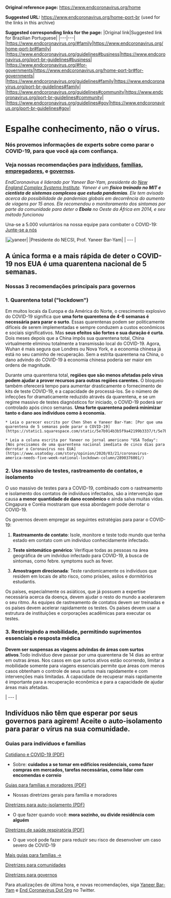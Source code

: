 **Original reference page:** https://www.endcoronavirus.org/home

**Suggested URL:** https://www.endcoronavirus.org/home-port-br (used for the links in this archive)

**Suggested corresponding links for the page:**
|Original link|Suggested link for Brazilian Portuguese|
|---|---|
|https://www.endcoronavirus.org/#family|https://www.endcoronavirus.org/home-port-br#family|
|https://www.endcoronavirus.org/guidelines#business|https://www.endcoronavirus.org/port-br-guidelines#business|
|https://www.endcoronavirus.org/#for-governments|https://www.endcoronavirus.org/home-port-br#for-governments|
|https://www.endcoronavirus.org/guidelines#family|https://www.endcoronavirus.org/port-br-guidelines#family|
|https://www.endcoronavirus.org/guidelines#community|https://www.endcoronavirus.org/port-br-guidelines#community|
|https://www.endcoronavirus.org/guidelines#gov|https://www.endcoronavirus.org/port-br-guidelines#gov|



# Espalhe conhecimento, não o vírus.

### Nós provemos informações de experts sobre como parar o COVID-19, para que você aja com confiança.

### Veja nossas recomendações para [indivíduos](https://www.endcoronavirus.org/home-port-br#family), [famílias](https://www.endcoronavirus.org/home-port-br#family), [empregadores](https://www.endcoronavirus.org/port-br-guidelines#business), e [governos](https://www.endcoronavirus.org/home-port-br#for-governments).

_EndCoronavirus é liderado por Yaneer Bar-Yam, presidente do [New England Complex Systems Institute](https://necsi.edu). Yaneer é um **físico treinado no MIT e cientista de sistemas complexos que estuda pandemias**. Ele tem avisado acerca da possibilidade de pandemias globais em decorrência do aumento de viagens por 15 anos. Ele recomendou o monitoramento dos sintomas por parte da comunidade para deter o **Ebola** no Oeste da África em 2014, e seu método funcionou_

Una-se a 5.000 voluntários na nossa equipe para combater o COVID-19: [Junte-se a nós](https://v2.endcoronavirus.org/sign-up/english)

|![yaneer](images/Yaneer.jpg)|
|Presidente do NECSI, Prof. Yaneer Bar-Yam|
| --- |

## A única forma e a mais rápida de deter o COVID-19 nos EUA é uma quarentena nacional de 5 semanas.

### Nossas 3 recomendações principais para governos
### 1. Quarentena total ("lockdown")

Em muitos locais da Europa e da América do Norte, o crescimento explosivo do COVID-19 significa que **uma forte quarentena de 4-6 semanas é necessária para parar o surto**. Essas quarentenas podem ser politicamente difíceis de serem implementadas e sempre conduzem a custos econômicos e sociais significativos. Mas **seus efeitos são fortes e sua duração é curta**. Dois meses depois que a China impôs sua quarentena total, China virtualmente eliminou totalmente a transmissão local do COVID-19. Agora, Wuhan é mais segura que Londres ou Nova York, e a economia chinesa já está no seu caminho de recuperação. Sem a estrita quarentena na China, o dano advindo do COVID-19 à economia chinesa poderia ser maior em ordens de magnitude.

Durante uma quarentena total, **regiões que são menos afetadas pelo vírus podem ajudar a prover recursos para outras regiões carentes.** O bloqueio também oferecerá tempo para aumentar drasticamente o fornecimento de kits de teste COVID-19, e a capacidade de processá-los. Se o número de infecções for dramaticamente reduzido através da quarentena, e se um regime massivo de testes diagnósticos for iniciado, o COVID-19 poderá ser controlado após cinco semanas. **Uma forte quarentena poderá minimizar tanto o dano aos indivíduos como à economia.**

    * Leia o parecer escrito por Chen Shen e Yaneer Bar-Yam: [Por que uma quarentena de 5 semanas pode parar o COVID-19](https://static1.squarespace.com/static/5e7b914b3b5f9a42199b3337/t/5e7bae70ed03c045bb9f7bab/1585163896267/5weeks.pdf)

    * Leia a coluna escrita por Yaneer no jornal americano "USA Today": [Nós precisamos de uma quarentena nacional imediata de cinco dias para derrotar o Coronavírus nos EUA](https://www.usatoday.com/story/opinion/2020/03/21/coronavirus-america-needs-five-week-national-lockdown-column/2890376001/)

### 2. Uso massivo de testes, rastreamento de contatos, e isolamento

O uso massivo de testes para a COVID-19, combinado com o rastreamento e isolamento dos contatos de indivíduos infectados, são a intervenção que causa **a menor quantidade de dano econômico** e ainda salva muitas vidas. Cingapura e Coréia mostraram que essa abordagem pode derrotar o COVID-19.

Os governos devem empregar as seguintes estratégias para parar o COVID-19:

1. **Rastreamento de contato**: Isole, monitore e teste todo mundo que tenha estado em contato com um indivíduo conhecidamente infectado.

2. **Teste sintomático genérico**: Verifique todas as pessoas na área geográfica de um indvíduo infectado para COVID-19, à busca de sintomas, como febre. symptoms such as fever.

3. **Amostragem direcionada**: Teste randomicamente os indivíduos que residem em locais de alto risco, como prisões, asilos e dormitórios estudantis.

Os países, especialmente os asiáticos, que já possuem a expertise necessária acerca da doença, devem ajudar o resto do mundo a acelerarem o seu ritmo. As equipes de rastreamento de contatos devem ser treinadas e os países devem acelerar rapidamente os testes. Os países devem usar a estrutura de instituições e corporações acadêmicas para executar os testes.

### 3. Restringindo a mobilidade, permitindo suprimentos essenciais e resposta médica

**Devem ser suspensas as viagens advindas de áreas com surtos ativos**.Todo indivíduo deve passar por uma quarentena de 14 dias ao entrar em outras áreas. Nos casos em que surtos ativos estão ocorrendo, limitar a mobilidade somente para viagens essenciais permite que áreas com menos casos obtenham o controle de seus surtos mais rapidamente e com intervenções mais limitadas. A capacidade de recuperar mais rapidamente é importante para a recuperação econômica e para a capacidade de ajudar áreas mais afetadas. 

| --- |

## Indivíduos não têm que esperar por seus governos para agirem! Aceite o auto-isolamento para parar o vírus na sua comunidade.

### Guias para indivíduos e famílias

[Cotidiano e COVID-19 (PDF)](https://github.com/necsi/source-translation-text/blob/master/0_english_source/pdf/everyday_en.pdf)

   * Sobre: **cuidados a se tomar em edifícios residenciais, como fazer compras em mercados, tarefas necessárias, como lidar com encomendas e correio**

[Guias para famílias e moradores (PDF)](https://github.com/necsi/source-translation-text/raw/master/portuguese-br/pdf/Family_port-br.pdf)

   * Nossas diretrizes gerais para família e moradores

[Diretrizes para auto-isolamento (PDF)](https://github.com/necsi/source-translation-text/raw/master/portuguese-br/pdf/Self-isolation_port-br.pdf)

   * O que fazer quando você: **mora sozinho, ou divide residência com alguém**

[Diretrizes de saúde respiratória (PDF)](https://github.com/necsi/source-translation-text/raw/master/portuguese-br/pdf/resp-health_port-br.pdf)

   * O que você pode fazer para reduzir seu risco de desenvolver um caso severo de COVID-19

[Mais guias para famílias →](https://www.endcoronavirus.org/port-br-guidelines#family)

[Diretrizes para comunidades](https://www.endcoronavirus.org/port-br-guidelines#community)

[Diretrizes para governos](https://www.endcoronavirus.org/port-br-guidelines#gov)

Para atualizações de última hora, e novas recomendações, siga [Yaneer Bar-Yam](https://twitter.com/yaneerbaryam) e [End Coronavirus Dot Org](https://twitter.com/endCOVID19) no Twitter.


